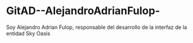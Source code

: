 # GitAD--AlejandroAdrianFulop-
Soy Alejandro Adrian Fulop, responsable del desarrollo de la interfaz de la entidad Sky Oasis
